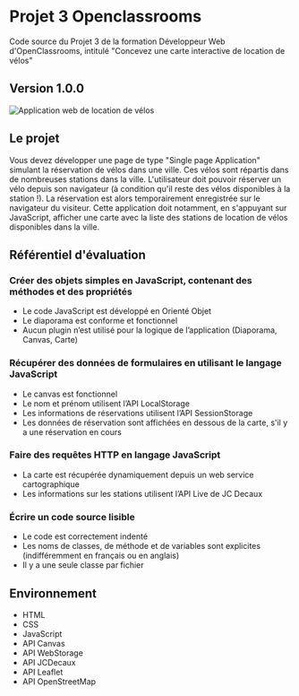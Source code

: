 # Projet 3 Openclassrooms
Code source du Projet 3 de la formation Développeur Web d'OpenClassrooms, intitulé "Concevez une carte interactive de location de vélos"

## Version 1.0.0

![Application web de location de vélos](https://www.pablobuisson.fr/wp-content/uploads/2019/05/location-velo-javascript-1-1000-768x480.png)

## Le projet

Vous devez développer une page de type "Single page Application" simulant la réservation de vélos dans une ville. Ces vélos sont répartis dans de nombreuses stations dans la ville. L'utilisateur doit pouvoir réserver un vélo depuis son navigateur (à condition qu'il reste des vélos disponibles à la station !). La réservation est alors temporairement enregistrée sur le navigateur du visiteur.
Cette application doit notamment, en s'appuyant sur JavaScript, afficher une carte avec la liste des stations de location de vélos disponibles dans la ville. 

## Référentiel d'évaluation

###  Créer des objets simples en JavaScript, contenant des méthodes et des propriétés
+ Le code JavaScript est développé en Orienté Objet
+ Le diaporama est conforme et fonctionnel
+ Aucun plugin n’est utilisé pour la logique de l’application (Diaporama, Canvas, Carte)

### Récupérer des données de formulaires en utilisant le langage JavaScript
+ Le canvas est fonctionnel
+ Le nom et prénom utilisent l’API LocalStorage
+ Les informations de réservations utilisent l’API SessionStorage
+ Les données de réservation sont affichées en dessous de la carte, s'il y a une réservation en cours

### Faire des requêtes HTTP en langage JavaScript
+ La carte est récupérée dynamiquement depuis un web service cartographique
+ Les informations sur les stations utilisent l’API Live de JC Decaux

### Écrire un code source lisible 
+ Le code est correctement indenté
+ Les noms de classes, de méthode et de variables sont explicites (indifféremment en français ou en anglais)
+ Il y a une seule classe par fichier

## Environnement
+ HTML
+ CSS
+ JavaScript
+ API Canvas
+ API WebStorage
+ API JCDecaux
+ API Leaflet
+ API OpenStreetMap
